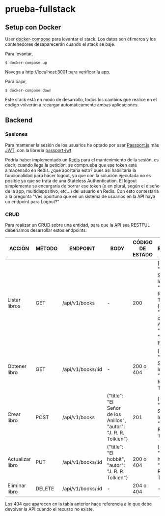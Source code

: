 # prueba-fullstack

## Setup con Docker

User [docker-compose](https://docs.docker.com/compose/) para levantar el stack. Los datos son éfimeros y los contenedores desaparecerán cuando el stack se baje.

Para levantar,

    $ docker-compose up

Navega a http://localhost:3001 para verificar la app.

Para bajar,

    $ docker-compose down

Este stack está en modo de desarrollo, todos los cambios que realice en el código volverán a recargar automáticamente ambas aplicaciones.

## Backend

 ### Sesiones

Para mantener la sesión de los usuarios he optado por usar [Passport.js](http://www.passportjs.org) más [JWT](https://jwt.io/), con la librería [passport-jwt](http://www.passportjs.org/packages/passport-jwt/)

Podría haber implementado un [Redis](https://redis.io) para el mantenimiento de la sesión, es decir, cuando llega la petición, se comprueba que ese token esté almacenado en Redis. ¿que aportaría esto? pues así habilitaría la funcionalidad para hacer logout, ya que con la solución ejecutada no es posible ya que se trata de una Stateless Authentication. El logout simplemente se encargaría de borrar ese token (o en plural, según el diseño de la app, multidispositivo, etc...) del usuario en Redis. Con esto contestaría a la pregunta "Ves oportuno que en un sistema de usuarios en la API haya un endpoint para Logout?"

 ### CRUD

 Para realizar un CRUD sobre una entidad, para que la API sea RESTFUL deberíamos desarrollar estos endpoints:

| ACCIÖN           | MÉTODO | ENDPOINT          | BODY                                                              | CÓDIGO DE ESTADO | RESPUESTA                                                                                                                                             |
| ---------------- | ------ | ----------------- | ----------------------------------------------------------------- | ---------------- | ----------------------------------------------------------------------------------------------------------------------------------------------------- |
| Listar libros    | GET    | /api/v1/books     | -                                                                 | 200              | [{"id": "1", "title": "El Señor de los Anillos", "autor": "J. R. R. Tolkien"}, {"id": "2", "title": "El diario de Ana Frank", "autor": "Anna Frank"}} |
| Obtener libro    | GET    | /api/v1/books/:id | -                                                                 | 200 o 404        | {"id": "1", "title": "El Señor de los Anillos", "autor": "J. R. R. Tolkien"}                                                                          |
| Crear libro      | POST   | /api/v1/books     | {"title": "El Señor de los Anillos", "autor": "J. R. R. Tolkien"} | 201              | {"id": "1", "title": "El Señor de los Anillos", "autor": "J. R. R. Tolkien"}                                                                          |
| Actualizar libro | PUT    | /api/v1/books/:id | {"title": "El hobbit", "autor": "J. R. R. Tolkien"}               | 200 o 404        | {"id": "1", "title": "El hobbit", "autor": "J. R. R. Tolkien"}                                                                                        |
| Eliminar libro   | DELETE | /api/v1/books/:id | -                                                                 | 204 o 404        | ----                                                                                                                                                  |

 Los 404 que aparecen en la tabla anterior hace referencia a lo que debe devolver la API cuando el recurso no existe.

 